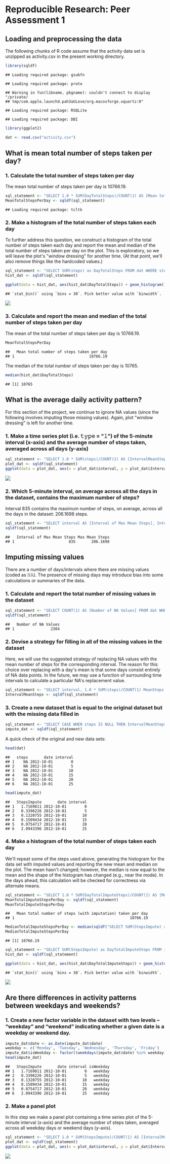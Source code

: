 # Reproducible Research: Peer Assessment 1


## Loading and preprocessing the data

The following chunks of R code assume that the activity data set is unzipped as activity.csv in the present working directory.

```r
library(sqldf)
```

```
## Loading required package: gsubfn
```

```
## Loading required package: proto
```

```
## Warning in fun(libname, pkgname): couldn't connect to display "/private/
## tmp/com.apple.launchd.pah3aULeve/org.macosforge.xquartz:0"
```

```
## Loading required package: RSQLite
```

```
## Loading required package: DBI
```

```r
library(ggplot2)

dat <- read.csv("activity.csv")
```
## What is mean total number of steps taken per day?
### 1. Calculate the total number of steps taken per day
The mean total number of steps taken per day is 10766.19.

```r
sql_statement <- "SELECT 1.0 * SUM(DayTotalSteps)/COUNT(1) AS [Mean total number of steps taken per day] FROM (SELECT SUM(steps) as DayTotalSteps FROM dat WHERE steps IS NOT NULL GROUP BY date)"
MeanTotalStepsPerDay <- sqldf(sql_statement)
```

```
## Loading required package: tcltk
```
### 2. Make a histogram of the total number of steps taken each day
To further address this question, we construct a histogram of the total number of steps taken each day and report the mean and median of the total number of steps taken per day on the plot. This is exploratory, so we will leave the plot's "window dressing" for another time. (At that point, we'll also remove things like the hardcoded values.)

```r
sql_statement <- "SELECT SUM(steps) as DayTotalSteps FROM dat WHERE steps IS NOT NULL GROUP BY date"
hist_dat <- sqldf(sql_statement)

ggplot(data = hist_dat, aes(hist_dat$DayTotalSteps)) + geom_histogram() + geom_vline(xintercept = 10766.19) + annotate("text", x = 10700, y = 9.4, label = "Mean = 10766.19, Median = 10765")
```

```
## `stat_bin()` using `bins = 30`. Pick better value with `binwidth`.
```

![](PA1_template_files/figure-html/unnamed-chunk-3-1.png)

### 3. Calculate and report the mean and median of the total number of steps taken per day
The mean of the total number of steps taken per day is 10766.19.

```r
MeanTotalStepsPerDay
```

```
##   Mean total number of steps taken per day
## 1                                 10766.19
```

The median of the total number of steps taken per day is 10765.

```r
median(hist_dat$DayTotalSteps)
```

```
## [1] 10765
```

## What is the average daily activity pattern?
For this section of the project, we continue to ignore NA values (since the following involves imputing those missing values). Again, plot "window dressing" is left for another time.

### 1. Make a time series plot (i.e. 𝚝𝚢𝚙𝚎 = "𝚕") of the 5-minute interval (x-axis) and the average number of steps taken, averaged across all days (y-axis)

```r
sql_statement <- "SELECT 1.0 * SUM(steps)/COUNT(1) AS [IntervalMeanSteps], interval FROM dat WHERE steps IS NOT NULL GROUP BY interval"
plot_dat <- sqldf(sql_statement)
ggplot(data = plot_dat, aes(x = plot_dat$interval, y = plot_dat$IntervalMeanSteps, group = 1)) + geom_line()
```

![](PA1_template_files/figure-html/unnamed-chunk-6-1.png)

### 2. Which 5-minute interval, on average across all the days in the dataset, contains the maximum number of steps?
Interval 835 contains the maximum number of steps, on average, across all the days in the dataset: 206.1698 steps.

```r
sql_statement <- "SELECT interval AS [Interval of Max Mean Steps], IntervalMeanSteps AS [Max Mean Steps] FROM plot_dat WHERE IntervalMeanSteps = (SELECT MAX(IntervalMeanSteps) from plot_dat)"
sqldf(sql_statement)
```

```
##   Interval of Max Mean Steps Max Mean Steps
## 1                        835       206.1698
```

## Imputing missing values
There are a number of days/intervals where there are missing values (coded as 𝙽𝙰). The presence of missing days may introduce bias into some calculations or summaries of the data.

### 1. Calculate and report the total number of missing values in the dataset

```r
sql_statement <- "SELECT COUNT(1) AS [Number of NA Values] FROM dat WHERE steps IS NULL"
sqldf(sql_statement)
```

```
##   Number of NA Values
## 1                2304
```

### 2. Devise a strategy for filling in all of the missing values in the dataset
Here, we will use the suggested strategy of replacing NA values with the mean number of steps for the corresponding interval. The reason for this choice over replacing with a day's mean is that some days consist entirely of NA data points. In the future, we may use a function of surrounding time intervals to calculate a particular NA's replacement value.

```r
sql_statement <- "SELECT interval, 1.0 * SUM(steps)/COUNT(1) MeanSteps FROM dat WHERE steps IS NOT NULL GROUP BY interval"
IntervalMeanSteps <- sqldf(sql_statement)
```

### 3. Create a new dataset that is equal to the original dataset but with the missing data filled in

```r
sql_statement <- "SELECT CASE WHEN steps IS NULL THEN IntervalMeanSteps.MeanSteps ELSE steps END AS StepsImpute, dat.date, dat.interval FROM dat LEFT JOIN IntervalMeanSteps ON dat.interval = IntervalMeanSteps.interval"
impute_dat <- sqldf(sql_statement)
```

A quick check of the original and new data sets:

```r
head(dat)
```

```
##   steps       date interval
## 1    NA 2012-10-01        0
## 2    NA 2012-10-01        5
## 3    NA 2012-10-01       10
## 4    NA 2012-10-01       15
## 5    NA 2012-10-01       20
## 6    NA 2012-10-01       25
```

```r
head(impute_dat)
```

```
##   StepsImpute       date interval
## 1   1.7169811 2012-10-01        0
## 2   0.3396226 2012-10-01        5
## 3   0.1320755 2012-10-01       10
## 4   0.1509434 2012-10-01       15
## 5   0.0754717 2012-10-01       20
## 6   2.0943396 2012-10-01       25
```

### 4. Make a histogram of the total number of steps taken each day
We'll repeat some of the steps used above, generating the histogram for the data set with imputed values and reporting the new mean and median on the plot. The mean hasn't changed; however, the median is now equal to the mean and the shape of the histogram has changed (e.g., near the mode). In the days ahead, this calculation will be checked for correctness via alternate means.

```r
sql_statement <- "SELECT 1.0 * SUM(DayTotalImputeSteps)/COUNT(1) AS [Mean total number of steps (with imputation) taken per day] FROM (SELECT SUM(StepsImpute) as DayTotalImputeSteps FROM impute_dat GROUP BY date)"
MeanTotalImputeStepsPerDay <- sqldf(sql_statement)
MeanTotalImputeStepsPerDay
```

```
##   Mean total number of steps (with imputation) taken per day
## 1                                                   10766.19
```

```r
MedianTotalImputeStepsPerDay <- median(sqldf("SELECT SUM(StepsImpute) as DayTotalImputeSteps FROM impute_dat GROUP BY date")$DayTotalImputeSteps)
MedianTotalImputeStepsPerDay
```

```
## [1] 10766.19
```

```r
sql_statement <- "SELECT SUM(StepsImpute) as DayTotalImputeSteps FROM impute_dat GROUP BY date"
hist_dat <- sqldf(sql_statement)

ggplot(data = hist_dat, aes(hist_dat$DayTotalImputeSteps)) + geom_histogram() + geom_vline(xintercept = 10766.19) + annotate("text", x = 10700, y = 12.4, label = "Mean = Median = 10766.19")
```

```
## `stat_bin()` using `bins = 30`. Pick better value with `binwidth`.
```

![](PA1_template_files/figure-html/unnamed-chunk-12-1.png)

## Are there differences in activity patterns between weekdays and weekends?
### 1. Create a new factor variable in the dataset with two levels – “weekday” and “weekend” indicating whether a given date is a weekday or weekend day.

```r
impute_dat$date <- as.Date(impute_dat$date)
weekday <- c('Monday', 'Tuesday', 'Wednesday', 'Thursday', 'Friday')
impute_dat$isWeekday <- factor((weekdays(impute_dat$date) %in% weekday), levels = c(FALSE, TRUE), labels = c('weekend', 'weekday'))
head(impute_dat)
```

```
##   StepsImpute       date interval isWeekday
## 1   1.7169811 2012-10-01        0   weekday
## 2   0.3396226 2012-10-01        5   weekday
## 3   0.1320755 2012-10-01       10   weekday
## 4   0.1509434 2012-10-01       15   weekday
## 5   0.0754717 2012-10-01       20   weekday
## 6   2.0943396 2012-10-01       25   weekday
```

### 2. Make a panel plot
In this step we make a panel plot containing a time series plot of the 5-minute interval (x-axis) and the average number of steps taken, averaged across all weekday days or weekend days (y-axis).

```r
sql_statement <- "SELECT 1.0 * SUM(StepsImpute)/COUNT(1) AS [IntervalMeanImputeSteps], interval, isWeekday FROM impute_dat GROUP BY interval, isWeekday"
plot_dat <- sqldf(sql_statement)
ggplot(data = plot_dat, aes(x = plot_dat$interval, y = plot_dat$IntervalMeanImputeSteps, group = 1)) + facet_wrap(~isWeekday, ncol = 1)
```

![](PA1_template_files/figure-html/unnamed-chunk-14-1.png)
